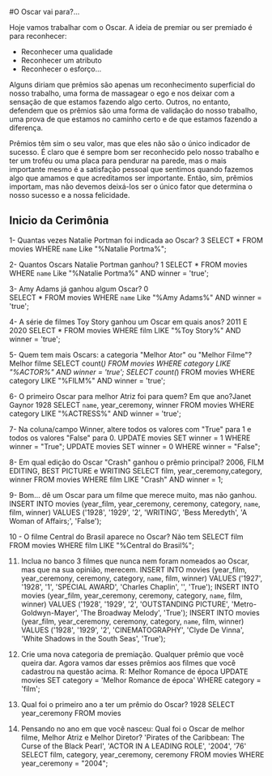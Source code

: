 #O Oscar vai para?...


Hoje vamos trabalhar com o Oscar.
A ideia de premiar ou ser premiado é para reconhecer:
- Reconhecer uma qualidade
- Reconhecer um atributo
- Reconhecer o esforço... 

Alguns diriam que prêmios são apenas um reconhecimento superficial do nosso trabalho, uma forma de massagear o ego e nos deixar com a sensação de que estamos fazendo algo certo. Outros, no entanto, defendem que os prêmios são uma forma de validação do nosso trabalho, uma prova de que estamos no caminho certo e de que estamos fazendo a diferença.

Prêmios têm sim o seu valor, mas que eles não são o único indicador de sucesso. É claro que é sempre bom ser reconhecido pelo nosso trabalho e ter um troféu ou uma placa para pendurar na parede, mas o mais importante mesmo é a satisfação pessoal que sentimos quando fazemos algo que amamos e que acreditamos ser importante. Então, sim, prêmios importam, mas não devemos deixá-los ser o único fator que determina o nosso sucesso e a nossa felicidade.


<h2> Inicio da Cerimônia </h2>

1- Quantas vezes Natalie Portman foi indicada ao Oscar? 3
 SELECT * FROM movies WHERE `name` Like "%Natalie Portma%";

2- Quantos Oscars Natalie Portman ganhou? 1
 SELECT * FROM movies WHERE `name` Like "%Natalie Portma%" AND winner = 'true';

3- Amy Adams já ganhou algum Oscar? 0\
 SELECT * FROM movies WHERE `name` Like "%Amy Adams%" AND winner = 'true';	

4- A série de filmes Toy Story ganhou um Oscar em quais anos?  2011 E 2020
 SELECT * FROM movies WHERE film LIKE "%Toy Story%" AND winner = 'true';	
 
 5- Quem tem mais Oscars: a categoria "Melhor Ator" ou "Melhor Filme"? Melhor filme
  SELECT count(*) FROM movies WHERE category LIKE "%ACTOR%" AND winner = 'true';
  SELECT count(*) FROM movies WHERE category LIKE "%FILM%" AND winner = 'true';

6- O primeiro Oscar para melhor Atriz foi para quem? Em que ano?Janet Gaynor 1928
  SELECT `name`, year_ceremony, winner FROM movies WHERE category LIKE "%ACTRESS%" AND winner = 'true';

7- Na coluna/campo Winner, altere todos os valores com "True" para 1 e todos os valores "False" para 0.
  UPDATE  movies SET winner = 1 WHERE winner = "True"; 
  UPDATE  movies SET winner = 0 WHERE winner = "False";

8- Em qual edição do Oscar "Crash" ganhou o prêmio principal? 2006, FILM EDITING, BEST PICTURE e WRITING
 SELECT film, year_ceremony,category, winner FROM movies WHERE film LIKE "Crash" AND winner = 1;

9- Bom... dê um Oscar para um filme que merece muito, mas não ganhou.
  INSERT INTO movies (year_film, year_ceremony, ceremony, category, `name`, film, winner) VALUES ('1928', '1929', '2', 'WRITING', 'Bess Meredyth', 'A Woman of Affairs;', 'False');

10 - O filme Central do Brasil aparece no Oscar? Não tem
  SELECT film FROM movies WHERE film LIKE "%Central do Brasil%";

11) Inclua no banco 3 filmes que nunca nem foram nomeados ao Oscar, mas que na sua opinião, merecem.
   INSERT INTO movies (year_film, year_ceremony, ceremony, category, `name`, film, winner) VALUES ('1927', '1928', '1', 'SPECIAL AWARD', 'Charles Chaplin', '', 'True');
   INSERT INTO movies (year_film, year_ceremony, ceremony, category, `name`, film, winner) VALUES ('1928', '1929', '2', 'OUTSTANDING PICTURE', 'Metro-Goldwyn-Mayer', 'The Broadway Melody', 'True');
   INSERT INTO movies (year_film, year_ceremony, ceremony, category, `name`, film, winner) VALUES ('1928', '1929', '2', 'CINEMATOGRAPHY', 'Clyde De Vinna', 'White Shadows in the South Seas', 'True');

12) Crie uma nova categoria de premiação. Qualquer prêmio que você queira dar. Agora vamos dar esses prêmios aos filmes que você cadastrou na questão acima. R: Melhor Romance de época
   UPDATE movies SET category = 'Melhor Romance de época' WHERE category = 'film'; 

13) Qual foi o primeiro ano a ter um prêmio do Oscar? 1928
   SELECT year_ceremony FROM movies
 
14) Pensando no ano em que você nasceu: Qual foi o Oscar de melhor filme, Melhor Atriz e Melhor Diretor? 'Pirates of the Caribbean: The Curse of the Black Pearl', 'ACTOR IN A LEADING ROLE', '2004', '76'
    SELECT film, category, year_ceremony, ceremony FROM movies WHERE year_ceremony = "2004";

